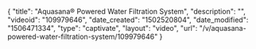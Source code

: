 {
    "title": "Aquasana&reg; Powered Water Filtration System",
    "description": "",
    "videoid": "109979646",
    "date_created": "1502520804",
    "date_modified": "1506471334",
    "type": "captivate",
    "layout": "video",
    "url": "\/v\/aquasana-powered-water-filtration-system\/109979646"
}